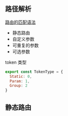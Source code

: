 ## 路径解析

[路由的匹配语法](https://next.router.vuejs.org/zh/guide/essentials/route-matching-syntax.html)

- 静态路由
- 自定义参数
- 可重复的参数
- 可选参数

token 类型

```js
export const TokenType = {
  Static: 0,
  Param: 1,
  Group: 2
}
```

## 静态路由

<static />

<script setup>
  import Static from './demos/static.vue'
</script>

<!-- <<< @/router/tokenizer/index.js -->
